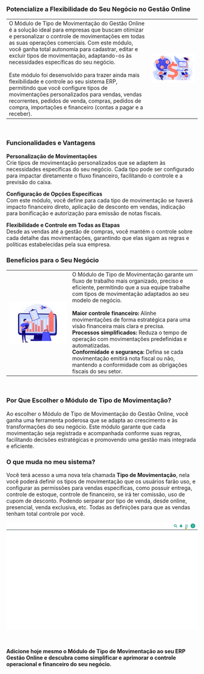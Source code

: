 ### Potencialize a Flexibilidade do Seu Negócio no Gestão Online

| | |
|-|-|
|O Módulo de Tipo de Movimentação do Gestão Online é a solução ideal para empresas que buscam otimizar e personalizar o controle de movimentações em todas as suas operações comerciais. Com este módulo, você ganha total autonomia para cadastrar, editar e excluir tipos de movimentação, adaptando-os às necessidades específicas do seu negócio.<br><br>Este módulo foi desenvolvido para trazer ainda mais flexibilidade e controle ao seu sistema ERP, permitindo que você configure tipos de movimentações personalizados para vendas, vendas recorrentes, pedidos de venda, compras, pedidos de compra, importações e financeiro (contas a pagar e a receber). |![](https://github.com/Gestao-Online/public-docs/blob/8b265bb8d1e1532849d576220655c4d2eb9f850c/erp-v2/marketplace/extensions/br.com.gestao-online.module.tipo-movimentacao/assets/modulo_tipo_movimentacao_02.png?raw=true) |

<br>

### Funcionalidades e Vantagens

**Personalização de Movimentações**<br>Crie tipos de movimentação personalizados que se adaptem às necessidades específicas do seu negócio. Cada tipo pode ser configurado para impactar diretamente o fluxo financeiro, facilitando o controle e a previsão do caixa.

**Configuração de Opções Específicas**<br>Com este módulo, você define para cada tipo de movimentação se haverá impacto financeiro direto, aplicação de desconto em vendas, indicação para bonificação e autorização para emissão de notas fiscais.

**Flexibilidade e Controle em Todas as Etapas**<br>Desde as vendas até a gestão de compras, você mantém o controle sobre cada detalhe das movimentações, garantindo que elas sigam as regras e políticas estabelecidas pela sua empresa.

### Benefícios para o Seu Negócio

| | |
|-|-|
|![](https://github.com/Gestao-Online/public-docs/blob/8b265bb8d1e1532849d576220655c4d2eb9f850c/erp-v2/marketplace/extensions/br.com.gestao-online.module.tipo-movimentacao/assets/modulo_tipo_movimentacao_03.png?raw=true) |O Módulo de Tipo de Movimentação garante um fluxo de trabalho mais organizado, preciso e eficiente, permitindo que a sua equipe trabalhe com tipos de movimentação adaptados ao seu modelo de negócio. <br><br>**Maior controle financeiro:** Alinhe movimentações de forma estratégica para uma visão financeira mais clara e precisa.<br>**Processos simplificados:** Reduza o tempo de operação com movimentações predefinidas e automatizadas.<br>**Conformidade e segurança:** Defina se cada movimentação emitirá nota fiscal ou não, mantendo a conformidade com as obrigações fiscais do seu setor.|

<br>

### Por Que Escolher o Módulo de Tipo de Movimentação?

Ao escolher o Módulo de Tipo de Movimentação do Gestão Online, você ganha uma ferramenta poderosa que se adapta ao crescimento e às transformações do seu negócio. Este módulo garante que cada movimentação seja registrada e acompanhada conforme suas regras, facilitando decisões estratégicas e promovendo uma gestão mais integrada e eficiente.

### O que muda no meu sistema?

Você terá acesso a uma nova tela chamada **Tipo de Movimentação**, nela você poderá definir os tipos de movimentação que os usuários farão uso, e configurar as permissões para vendas especificas, como possuir entrega, controle de estoque, controle de financeiro, se irá ter comissão, uso de cupom de desconto. Podendo serparar por tipo de venda, desde online, presencial, venda exclusiva, etc. Todas as definições para que as vendas tenham total controle por você.

![](https://github.com/Gestao-Online/public-docs/blob/d16cd6802ffa8df0a0e989b0899eea93a39692bc/erp-v2/marketplace/extensions/br.com.gestao-online.module.tipo-movimentacao/assets/modulo_tipo_movimentacao_04.gif?raw=true)

<br>

**Adicione hoje mesmo o Módulo de Tipo de Movimentação ao seu ERP Gestão Online e descubra como simplificar e aprimorar o controle operacional e financeiro do seu negócio.**